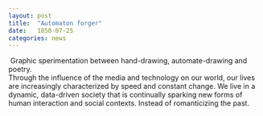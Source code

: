 ```yaml
---
layout: post
title:  "Automaton forger"
date:   1850-07-25
categories: news
---
```


<img src="" alt="">
Graphic sperimentation between hand-drawing, automate-drawing and poetry.


<div class="blockquote"> Through the influence of the media and technology on our world, our lives are increasingly characterized by speed and constant change. We live in a dynamic, data-driven society that is continually sparking new forms of human interaction and social contexts. Instead of romanticizing the past.
</div>
